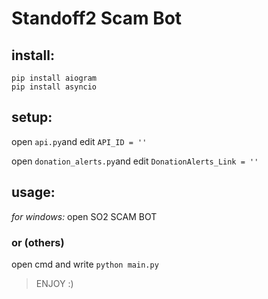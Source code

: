 # Standoff2 Scam Bot
## install:
  ```
  pip install aiogram
  pip install asyncio
  ```
## setup:
open `api.py`and edit `API_ID = ''`

open `donation_alerts.py`and edit `DonationAlerts_Link = ''`

## usage:
*for windows:*
open SO2 SCAM BOT
### or (others)
open cmd and write `python main.py`

> ENJOY :)

